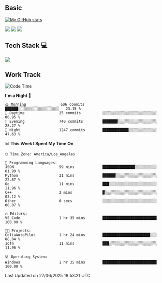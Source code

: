## Basic
 
[![My GitHub stats](https://github-readme-stats.vercel.app/api?username=Zzhihon&show_icons=true&theme=purple)](https://github.com/Zzhihon)
 
 [![](https://img.shields.io/badge/website-4493f8?style=for-the-badge&logo=About.me&logoColor=purple)](https://tatakal.com/)
 [![](https://img.shields.io/badge/RSS-4493f8?style=for-the-badge&logo=rss&logoColor=purple)](https://tatakal.com/feed/)
 [![](https://img.shields.io/badge/Email-4493f8?style=for-the-badge&logo=gmail&logoColor=purple)](mailto:bt1q@tatakal.com)

## Tech Stack 💻

<a href="https://skillicons.dev">
  <img src="https://skillicons.dev/icons?i=py,html,css,javascript,bash,java,vue,go,nodejs,cpp" />
</a>

</br>

## Work Track

<!--START_SECTION:waka-->
![Code Time](http://img.shields.io/badge/Code%20Time-417%20hrs%2028%20mins-blue)

**I'm a Night 🦉** 

```text
🌞 Morning                606 commits         ██████░░░░░░░░░░░░░░░░░░░   23.15 % 
🌆 Daytime                25 commits          ░░░░░░░░░░░░░░░░░░░░░░░░░   00.95 % 
🌃 Evening                740 commits         ███████░░░░░░░░░░░░░░░░░░   28.27 % 
🌙 Night                  1247 commits        ████████████░░░░░░░░░░░░░   47.63 % 
```


📊 **This Week I Spent My Time On** 

```text
🕑︎ Time Zone: America/Los_Angeles

💬 Programming Languages: 
JSON                     59 mins             ███████████████░░░░░░░░░░   61.99 % 
Python                   21 mins             ██████░░░░░░░░░░░░░░░░░░░   22.87 % 
Go                       11 mins             ███░░░░░░░░░░░░░░░░░░░░░░   11.96 % 
C++                      2 mins              █░░░░░░░░░░░░░░░░░░░░░░░░   03.12 % 
Other                    0 secs              ░░░░░░░░░░░░░░░░░░░░░░░░░   00.07 % 

🔥 Editors: 
VS Code                  1 hr 35 mins        █████████████████████████   100.00 % 

🐱‍💻 Projects: 
CeliaAutoPilot           1 hr 24 mins        ██████████████████████░░░   88.04 % 
1qfm                     11 mins             ███░░░░░░░░░░░░░░░░░░░░░░   11.96 % 

💻 Operating System: 
Windows                  1 hr 35 mins        █████████████████████████   100.00 % 
```


 Last Updated on 27/06/2025 18:53:21 UTC
<!--END_SECTION:waka-->
